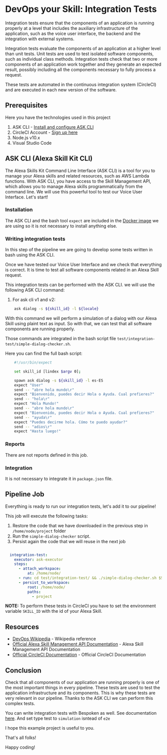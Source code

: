 # DevOps your Skill: Integration Tests

Integration tests ensure that the components of an application is running properly at a level that includes the auxiliary infrastructure of the application, such as the voice user interface, the backend and the integration with external systems.

Integration tests evaluate the components of an application at a higher level than unit tests. 
Unit tests are used to test isolated software components, such as individual class methods. 
Integration tests check that two or more components of an application work together and they generate an expected result, possibly including all the components necessary to fully process a request.

These tests are automated in the continuous integration system (CircleCI) and are executed in each new version of the software.

## Prerequisites

Here you have the technologies used in this project
1. ASK CLI - [Install and configure ASK CLI](https://developer.amazon.com/es-ES/docs/alexa/smapi/quick-start-alexa-skills-kit-command-line-interface.html)
2. CircleCI Account - [Sign up here](https://circleci.com/)
3. Node.js v10.x
4. Visual Studio Code

## ASK CLI (Alexa Skill Kit CLI)

The Alexa Skills Kit Command Line Interface (ASK CLI) is a tool for you to manage your Alexa skills and related resources, such as AWS Lambda functions.
With ASK CLI, you have access to the Skill Management API, which allows you to manage Alexa skills programmatically from the command line.
We will use this powerful tool to test our Voice User Interface. Let's start!

### Installation

The ASK CLI and the bash tool `expect` are included in the [Docker image](https://hub.docker.com/repository/docker/xavidop/alexa-ask-aws-cli) we are using so it is not necessary to install anything else.

### Writing integration tests

In this step of the pipeline we are going to develop some tests written in bash using the ASK CLI.

Once we have tested our Voice User Interface and we check that everything is correct. It is time to test all software components related in an Alexa Skill request.

This integration tests can be performed with the ASK CLI. we will use the following ASK CLI command:

1. For ask cli v1 and v2:
```bash
    ask dialog -s ${skill_id} -l ${locale}
```

With this command we will perform a simulation of a dialog with our Alexa Skill using plaint text as input. So with that, we can test that all software components are running properly.

Those commands are integrated in the bash script file `test/integration-test/simple-dialog-checker.sh`.

Here you can find the full bash script:

```bash
    #!/usr/bin/expect

    set skill_id [lindex $argv 0];

    spawn ask dialog -s ${skill_id} -l es-ES
    expect "User"
    send -- "abre hola mundo\r"
    expect "Bienvenido, puedes decir Hola o Ayuda. Cual prefieres?"
    send -- "hola\r"
    expect "Hola Mundo!"
    send -- "abre hola mundo\r"
    expect "Bienvenido, puedes decir Hola o Ayuda. Cual prefieres?"
    send -- "ayuda\r"
    expect "Puedes decirme hola. Cómo te puedo ayudar?"
    send -- "adios\r"
    expect "Hasta luego!"

```

### Reports

There are not reports defined in this job.

### Integration

It is not necessary to integrate it in `package.json` file.

## Pipeline Job

Everything is ready to run our integration tests, let's add it to our pipeline!

This job will execute the following tasks:
1. Restore the code that we have downloaded in the previous step in `/home/node/project` folder
2. Run the `simple-dialog-checker` script.
3. Persist again the code that we will reuse in the next job

```yaml

  integration-test:
    executor: ask-executor
    steps:
      - attach_workspace:
          at: /home/node/
      - run: cd test/integration-test/ && ./simple-dialog-checker.sh $SKILL_ID
      - persist_to_workspace:
          root: /home/node/
          paths:
            - project

```

**NOTE:** To perform these tests in CircleCI you have to set the environment variable `SKILL_ID` with the id of your Alexa Skill.


## Resources
* [DevOps Wikipedia](https://en.wikipedia.org/wiki/DevOps) - Wikipedia reference
* [Official Alexa Skill Management API Documentation](https://developer.amazon.com/es-ES/docs/alexa/smapi/skill-testing-operations.html) - Alexa Skill Management API Documentation
* [Official CircleCI Documentation](https://circleci.com/docs/) - Official CircleCI Documentation

## Conclusion 

Check that all components of our application are running properly is one of the most important things in every pipeline. 
These tests are used to test the application infrastructure and its components. This is why these tests are very relevant in our pipeline.
Thanks to the ASK CLI we can perform this complex tests.

You can write integration tests with Bespoken as well. See documentation [here](https://read.bespoken.io/end-to-end/guide/#overview). And set type test to `simulation` isntead of `e2e`


I hope this example project is useful to you.

That's all folks!

Happy coding!
